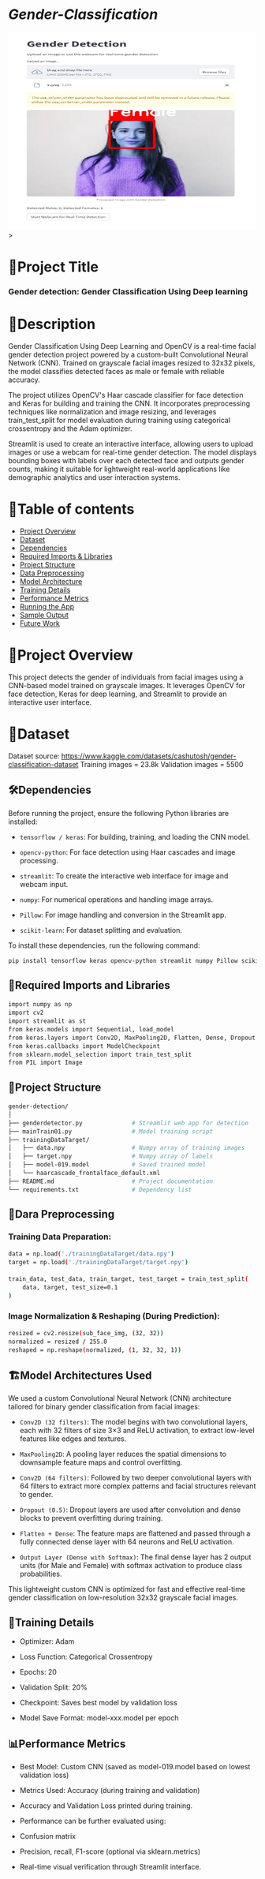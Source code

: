 # *Gender-Classification*
<img src="gender detection (2).jpeg" alt="Gender Detection Sample Output" width="800" height="400">>
# 📑Project Title  
### Gender detection: Gender Classification Using Deep learning
# 📌Description
Gender Classification Using Deep Learning and OpenCV is a real-time facial gender detection project powered by a custom-built Convolutional Neural Network (CNN). Trained on grayscale facial images resized to 32x32 pixels, the model classifies detected faces as male or female with reliable accuracy.

The project utilizes OpenCV's Haar cascade classifier for face detection and Keras for building and training the CNN. It incorporates preprocessing techniques like normalization and image resizing, and leverages train_test_split for model evaluation during training using categorical crossentropy and the Adam optimizer.

Streamlit is used to create an interactive interface, allowing users to upload images or use a webcam for real-time gender detection. The model displays bounding boxes with labels over each detected face and outputs gender counts, making it suitable for lightweight real-world applications like demographic analytics and user interaction systems.
# 📌Table of contents
- [Project Overview](#project-Overview)
- [Dataset](#datasets)
- [Dependencies](#dependencies)
- [Required Imports & Libraries](#required-imports-Libraries)
- [Project Structure](#project-Structure)
- [Data Preprocessing](#data-Preprocessing)
- [Model Architecture](#model-architecture)
- [Training Details](#training-Details)
- [Performance Metrics](#performance-Metrics)
- [Running the App](#running-the-App)
- [Sample Output](#sample-Output)
- [Future Work](#future-Work)
# 📌Project Overview
This project detects the gender of individuals from facial images using a CNN-based model trained on grayscale images. It leverages OpenCV for face detection, Keras for deep learning, and Streamlit to provide an interactive user interface.

# 📂Dataset
Dataset source:
https://www.kaggle.com/datasets/cashutosh/gender-classification-dataset
Training images = 23.8k
Validation images = 5500

## 🛠️Dependencies
Before running the project, ensure the following Python libraries are installed:

- `tensorflow / keras`: For building, training, and loading the CNN model.

- `opencv-python`: For face detection using Haar cascades and image processing.

- `streamlit`: To create the interactive web interface for image and webcam input.

- `numpy`: For numerical operations and handling image arrays.

- `Pillow`: For image handling and conversion in the Streamlit app.

- `scikit-learn`: For dataset splitting and evaluation.

To install these dependencies, run the following command:

```sh
pip install tensorflow keras opencv-python streamlit numpy Pillow scikit-learn
```
## 📌Required Imports and Libraries
```sh
import numpy as np
import cv2
import streamlit as st
from keras.models import Sequential, load_model
from keras.layers import Conv2D, MaxPooling2D, Flatten, Dense, Dropout
from keras.callbacks import ModelCheckpoint
from sklearn.model_selection import train_test_split
from PIL import Image
```
##  📁Project Structure
```sh
gender-detection/
│
├── genderdetector.py              # Streamlit web app for detection
├── mainTrain01.py                 # Model training script
├── trainingDataTarget/
│   ├── data.npy                   # Numpy array of training images
│   ├── target.npy                 # Numpy array of labels
│   ├── model-019.model            # Saved trained model
│   └── haarcascade_frontalface_default.xml
├── README.md                      # Project documentation
└── requirements.txt               # Dependency list
```
## 🔄Dara Preprocessing
### Training Data Preparation:
```sh
data = np.load('./trainingDataTarget/data.npy')
target = np.load('./trainingDataTarget/target.npy')

train_data, test_data, train_target, test_target = train_test_split(
    data, target, test_size=0.1
)
```
### Image Normalization & Reshaping (During Prediction):
```sh
resized = cv2.resize(sub_face_img, (32, 32))
normalized = resized / 255.0
reshaped = np.reshape(normalized, (1, 32, 32, 1))
```
## 🏗️Model Architectures Used
We used a custom Convolutional Neural Network (CNN) architecture tailored for binary gender classification from facial images:

- `Conv2D (32 filters)`: The model begins with two convolutional layers, each with 32 filters of size 3×3 and ReLU activation, to extract low-level features like edges and textures.

- `MaxPooling2D`: A pooling layer reduces the spatial dimensions to downsample feature maps and control overfitting.

- `Conv2D (64 filters)`: Followed by two deeper convolutional layers with 64 filters to extract more complex patterns and facial structures relevant to gender.

- `Dropout (0.5)`: Dropout layers are used after convolution and dense blocks to prevent overfitting during training.

- `Flatten + Dense`: The feature maps are flattened and passed through a fully connected dense layer with 64 neurons and ReLU activation.

- `Output Layer (Dense with Softmax)`: The final dense layer has 2 output units (for Male and Female) with softmax activation to produce class probabilities.

This lightweight custom CNN is optimized for fast and effective real-time gender classification on low-resolution 32x32 grayscale facial images.

## 🎯Training Details

- Optimizer: Adam

- Loss Function: Categorical Crossentropy

- Epochs: 20

- Validation Split: 20%

- Checkpoint: Saves best model by validation loss

- Model Save Format: model-xxx.model per epoch
  
## 📊Performance Metrics

- Best Model: Custom CNN (saved as model-019.model based on lowest validation loss)

- Metrics Used: Accuracy (during training and validation)

- Accuracy and Validation Loss printed during training.

- Performance can be further evaluated using:

- Confusion matrix

- Precision, recall, F1-score (optional via sklearn.metrics)

- Real-time visual verification through Streamlit interface.






